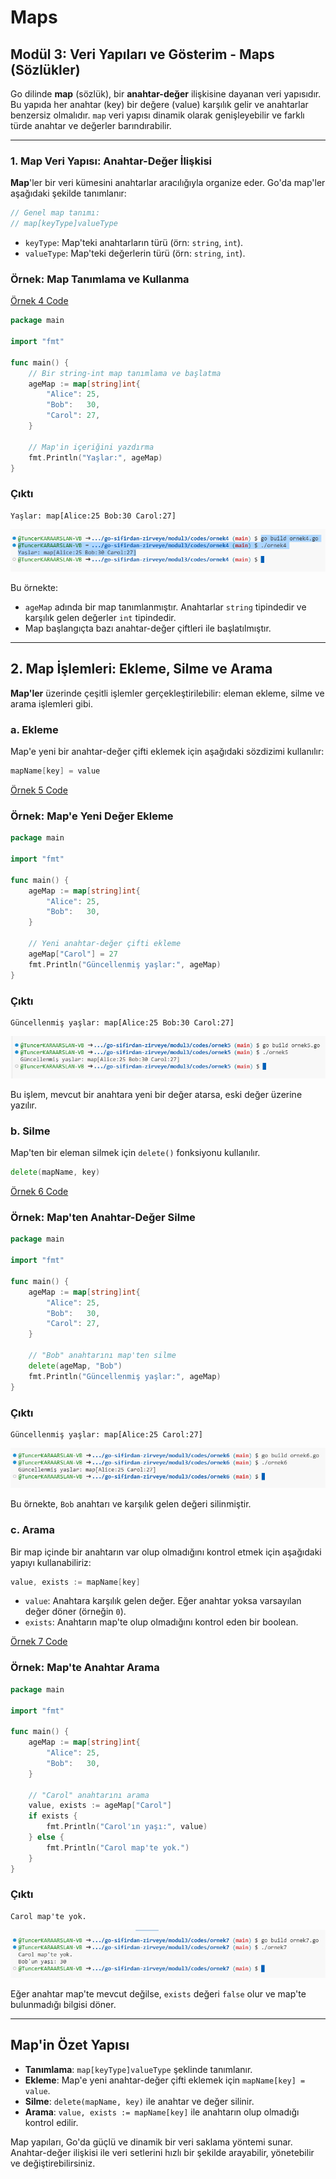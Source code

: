 # Maps

## Modül 3: Veri Yapıları ve Gösterim - Maps (Sözlükler)

Go dilinde **map** (sözlük), bir **anahtar-değer** ilişkisine dayanan veri yapısıdır. Bu yapıda her anahtar (key) bir değere (value) karşılık gelir ve anahtarlar benzersiz olmalıdır. `map` veri yapısı dinamik olarak genişleyebilir ve farklı türde anahtar ve değerler barındırabilir.

---

### 1. **Map Veri Yapısı: Anahtar-Değer İlişkisi**

**Map**'ler bir veri kümesini anahtarlar aracılığıyla organize eder. Go'da map'ler aşağıdaki şekilde tanımlanır:

```go
// Genel map tanımı: 
// map[keyType]valueType
```

- `keyType`: Map'teki anahtarların türü (örn: `string`, `int`).
- `valueType`: Map'teki değerlerin türü (örn: `string`, `int`).

### Örnek: Map Tanımlama ve Kullanma

[Örnek 4 Code](codes/ornek4/ornek4.go)

```go
package main

import "fmt"

func main() {
    // Bir string-int map tanımlama ve başlatma
    ageMap := map[string]int{
        "Alice": 25,
        "Bob":   30,
        "Carol": 27,
    }

    // Map'in içeriğini yazdırma
    fmt.Println("Yaşlar:", ageMap)
}
```

### Çıktı

```
Yaşlar: map[Alice:25 Bob:30 Carol:27]
```

![Örnek 4 Code](images/ornek4.png)

Bu örnekte:

- `ageMap` adında bir map tanımlanmıştır. Anahtarlar `string` tipindedir ve karşılık gelen değerler `int` tipindedir.
- Map başlangıçta bazı anahtar-değer çiftleri ile başlatılmıştır.

---

## 2. **Map İşlemleri: Ekleme, Silme ve Arama**

**Map'ler** üzerinde çeşitli işlemler gerçekleştirilebilir: eleman ekleme, silme ve arama işlemleri gibi.

### a. **Ekleme**

Map'e yeni bir anahtar-değer çifti eklemek için aşağıdaki sözdizimi kullanılır:

```go
mapName[key] = value
```

[Örnek 5 Code](codes/ornek5/ornek5.go)

### Örnek: Map'e Yeni Değer Ekleme

```go
package main

import "fmt"

func main() {
    ageMap := map[string]int{
        "Alice": 25,
        "Bob":   30,
    }

    // Yeni anahtar-değer çifti ekleme
    ageMap["Carol"] = 27
    fmt.Println("Güncellenmiş yaşlar:", ageMap)
}
```

### Çıktı

```
Güncellenmiş yaşlar: map[Alice:25 Bob:30 Carol:27]
```

![Örnek 5 Çıktı](images/ornek5.png)

Bu işlem, mevcut bir anahtara yeni bir değer atarsa, eski değer üzerine yazılır.

### b. **Silme**

Map'ten bir eleman silmek için `delete()` fonksiyonu kullanılır.

```go
delete(mapName, key)
```

[Örnek 6 Code](codes/ornek6/ornek6.go)

### Örnek: Map'ten Anahtar-Değer Silme

```go
package main

import "fmt"

func main() {
    ageMap := map[string]int{
        "Alice": 25,
        "Bob":   30,
        "Carol": 27,
    }

    // "Bob" anahtarını map'ten silme
    delete(ageMap, "Bob")
    fmt.Println("Güncellenmiş yaşlar:", ageMap)
}
```

### Çıktı

```
Güncellenmiş yaşlar: map[Alice:25 Carol:27]
```

![Örnek 6 Çıktı](images/ornek6.png)

Bu örnekte, `Bob` anahtarı ve karşılık gelen değeri silinmiştir.

### c. **Arama**

Bir map içinde bir anahtarın var olup olmadığını kontrol etmek için aşağıdaki yapıyı kullanabiliriz:

```go
value, exists := mapName[key]
```

- `value`: Anahtara karşılık gelen değer. Eğer anahtar yoksa varsayılan değer döner (örneğin `0`).
- `exists`: Anahtarın map'te olup olmadığını kontrol eden bir boolean.

[Örnek 7 Code](codes/ornek7/ornek7.go)

### Örnek: Map'te Anahtar Arama

```go
package main

import "fmt"

func main() {
    ageMap := map[string]int{
        "Alice": 25,
        "Bob":   30,
    }

    // "Carol" anahtarını arama
    value, exists := ageMap["Carol"]
    if exists {
        fmt.Println("Carol'ın yaşı:", value)
    } else {
        fmt.Println("Carol map'te yok.")
    }
}
```

### Çıktı

```
Carol map'te yok.
```

![Örnek 7 Çıktı](images/ornek7.png)

Eğer anahtar map'te mevcut değilse, `exists` değeri `false` olur ve map'te bulunmadığı bilgisi döner.

---

## Map'in Özet Yapısı

- **Tanımlama**: `map[keyType]valueType` şeklinde tanımlanır.
- **Ekleme**: Map'e yeni anahtar-değer çifti eklemek için `mapName[key] = value`.
- **Silme**: `delete(mapName, key)` ile anahtar ve değer silinir.
- **Arama**: `value, exists := mapName[key]` ile anahtarın olup olmadığı kontrol edilir.

Map yapıları, Go'da güçlü ve dinamik bir veri saklama yöntemi sunar. Anahtar-değer ilişkisi ile veri setlerini hızlı bir şekilde arayabilir, yönetebilir ve değiştirebilirsiniz.